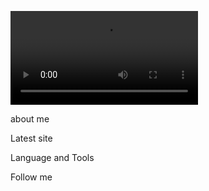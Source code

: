 ![Header](https://github.com/hifest/hifest/blob/main/assets/giphy-backdrop.mp4)

about me

Latest site

Language and Tools

Follow me